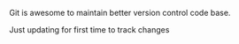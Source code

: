 Git is awesome to maintain better version control code base.

Just updating for first time to track changes
